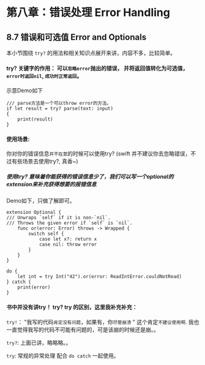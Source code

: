 # 第八章：错误处理 Error Handling


## 8.7 错误和可选值 Error and Optionals
	
本小节围绕 ```try?``` 的用法和相关知识点展开来讲，内容不多，比较简单。

#### try? 关键字的作用： 可以```忽略error```抛出的错误， 并将返回值转化为可选值， ```error时返回nil```, ```成功时正常返回```。


示意Demo如下
  
    /// parse方法是一个可以throw error的方法。
    if let result = try? parse(text: input)
    { 
        print(result)
    }

#### 使用场景:
你对你的错误信息```并不在意```的时候可以使用try? (swift 并不建议你去忽略错误，不过有些场景去使用try?, 真香~)


##### 使用try? 意味着你能获得的错误信息少了，我们可以写一个optional的extension来补充获得想要的报错信息
Demo如下，只做了解即可。

    
    extension Optional {
    /// Unwraps `self` if it is non-`nil`.
    /// Throws the given error if `self` is `nil`. 
        func or(error: Error) throws -> Wrapped {
            switch self {
                case let x?: return x   
                case nil: throw error
            } 
        }
    }
    
    do {
        let int = try Int("42").or(error: ReadIntError.couldNotRead)
    } catch { 
        print(error)
    }

#### 书中并没有讲try！ try?  try 的区别，这里我补充补充：


```try!```： "我写的代码```肯定没有问题```，如果有，你```尽管崩溃``` " 这个肯定```不建议使用啊```.
我也一直觉得我写的代码不可能有问题的，可是该崩的时候还是崩。。

```try?```: 上面已讲，略略略。。

```try```: 常规的异常处理  配合 ```do catch``` 一起使用。

